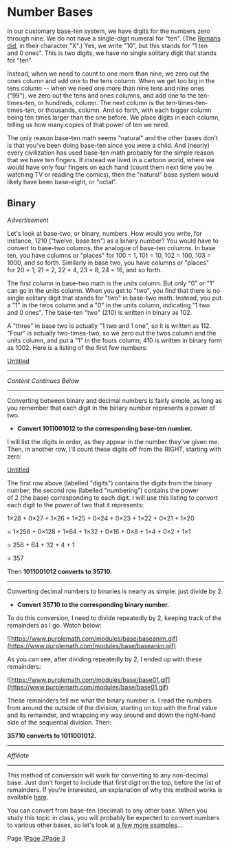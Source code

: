 # Number Bases

In our customary base-ten system, we have digits for the numbers zero through nine. We do not have a single-digit numeral for "ten". (The [Romans did](https://www.purplemath.com/modules/romannum.htm), in their character "X".) Yes, we write "10", but this stands for "1 ten and 0 ones". This is two digits; we have no single solitary digit that stands for "ten".

Instead, when we need to count to one more than nine, we zero out the ones column and add one to the tens column. When we get too big in the tens column -- when we need one more than nine tens and nine ones ("99"), we zero out the tens and ones columns, and add one to the ten-times-ten, or hundreds, column. The next column is the ten-times-ten-times-ten, or thousands, column. And so forth, with each bigger column being ten times larger than the one before. We place digits in each column, telling us how many copies of that power of ten we need.

The only reason base-ten math seems "natural" and the other bases don't is that you've been doing base-ten since you were a child. And (nearly) every civilization has used base-ten math probably for the simple reason that we have ten fingers. If instead we lived in a cartoon world, where we would have only four fingers on each hand (count them next time you're watching TV or reading the comics), then the "natural" base system would likely have been base-eight, or "octal".

## **Binary**

*Advertisement*

Let's look at base-two, or binary, numbers. How would you write, for instance, 1210 ("twelve, base ten") as a binary number? You would have to convert to base-two columns, the analogue of base-ten columns. In base ten, you have columns or "places" for 100 = 1, 101 = 10, 102 = 100, 103 = 1000, and so forth. Similarly in base two, you have columns or "places" for 20 = 1, 21 = 2, 22 = 4, 23 = 8, 24 = 16, and so forth.

The first column in base-two math is the units column. But only "0" or "1" can go in the units column. When you get to "two", you find that there is no single solitary digit that stands for "two" in base-two math. Instead, you put a "1" in the twos column and a "0" in the units column, indicating "1 two and 0 ones". The base-ten "two" (210) is written in binary as 102.

A "three" in base two is actually "1 two and 1 one", so it is written as 112. "Four" is actually two-times-two, so we zero out the twos column and the units column, and put a "1" in the fours column; 410 is written in binary form as 1002. Here is a listing of the first few numbers:

[Untitled](Number%20Bases%20a1f2daa85a52405bb403bb0ec76c0434/Untitled%20Database%207eb89b302e3f4e1f95a8be4fac69427b.csv)

---

*Content Continues Below*

---

Converting between binary and decimal numbers is fairly simple, as long as you remember that each digit in the binary number represents a power of two.

- **Convert 1011001012 to the corresponding base-ten number.**

I will list the digits in order, as they appear in the number they've given me. Then, in another row, I'll count these digits off from the RIGHT, starting with zero:

[Untitled](Number%20Bases%20a1f2daa85a52405bb403bb0ec76c0434/Untitled%20Database%202b27672be55040a39ddb3239ed60fbd8.csv)

The first row above (labelled "digits") contains the digits from the binary number; the second row (labelled "numbering") contains the power of 2 (the base) corresponding to each digit. I will use this listing to convert each digit to the power of two that it represents:

1×28 + 0×27 + 1×26 + 1×25 + 0×24 + 0×23 + 1×22 + 0×21 + 1×20

= 1×256 + 0×128 + 1×64 + 1×32 + 0×16 + 0×8 + 1×4 + 0×2 + 1×1

= 256 + 64 + 32 + 4 + 1

= 357

Then **1011001012 converts to 35710.**

---

Converting decimal numbers to binaries is nearly as simple: just divide by 2.

- **Convert 35710 to the corresponding binary number.**

To do this conversion, I need to divide repeatedly by 2, keeping track of the remainders as I go. Watch below:

![https://www.purplemath.com/modules/base/baseanim.gif](https://www.purplemath.com/modules/base/baseanim.gif)

As you can see, after dividing repeatedly by 2, I ended up with these remainders:

![https://www.purplemath.com/modules/base/base01.gif](https://www.purplemath.com/modules/base/base01.gif)

These remainders tell me what the binary number is. I read the numbers from around the outside of the division, starting on top with the final value and its remainder, and wrapping my way around and down the right-hand side of the sequential division. Then:

**35710 converts to 1011001012.**

---

*Affiliate*

---

This method of conversion will work for converting to any non-decimal base. Just don't forget to include that first digit on the top, before the list of remainders. If you're interested, an explanation of why this method works is available [here](https://www.purplemath.com/modules/base_why.htm).

You can convert from base-ten (decimal) to any other base. When you study this topic in class, you will probably be expected to convert numbers to various other bases, so let's look at [a few more examples](https://www.purplemath.com/modules/numbbase2.htm)...

Page 1[Page 2](https://www.purplemath.com/modules/numbbase2.htm)[Page 3](https://www.purplemath.com/modules/numbbase3.htm)
